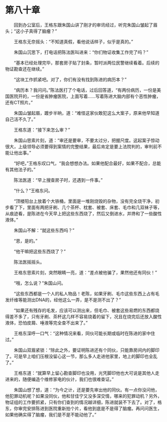 #	第八十章

　　回到办公室后，王格东跟朱国山讲了刚才的审讯经过，听完朱国山皱起了眉头；“这小子真得了脑瘤？”

　　王格东无奈摇头：“不知道真假，看他说话样子，似乎是真的。”

　　朱国山沉思下，打电话把陈法医叫进来：“你们物证收集工作完了吗？”

　　“基本已经处理完毕，那套房子贴了封条，暂时派两位民警继续看着。后续的物证勘查还在继续。”

　　“这块工作抓紧吧。对了，你们有没有找到陈进的病历本？”

　　“病历本？我问问。”陈法医打了个电话，过后回答道，“有两份病历，一份是美国医院开的，一份是省肿瘤医院，上面写着……写着陈进大脑内部有个恶性肿瘤，还有CT照片。”

　　朱国山皱起眉，踱步半晌，道：“难怪这家伙敢犯这么大案子，原来他早知道自己活不久了。”

　　王格东道：“接下来怎么审？”

　　朱国山思索片刻，道：“审还是要审，不要太过分，把握尺度。这起案子惊动很大，上级领导必须要得到案情的完整结果，最后肯定是要上法院判的，审判前不能让他出事。”

　　“好吧，”王格东叹口气，“我会想想办法。如果他配合最好，如果不配合，总能有其他法子的。”

　　陈法医道：“早上搜查房子时，还遇到一件事。”

　　“什么？”王格东问。

　　“顶楼阳台上放着个大铁桶，里面是一堆刚烧毁的杂物，没有完全烧干净，初步看了下，里面有两把牙刷、几个茶杯、枕套、被套、床套、毛巾和几双袜子等，从痕迹看，是陈进在今天早上把这些东西烧了，然后又倒进水，并搀和了一些酸性液体。”

　　朱国山不解：“就这些东西吗？”

　　“恩，是的。”

　　“他干嘛把这些东西烧了？”

　　陈法医摇摇头。

　　王格东思索片刻，突然眼睛一亮，道：“差点被他骗了，果然他还有同伙！”

　　“哦，怎么说？”朱国山问。

　　“这些东西都是一个人的私人物品！老陈，如果牙刷、毛巾这些东西上占有毛发纤维等能测出DNA的，经他这么一弄，是不是测不出了？”

　　“如果还有残存的毛发，应该可以测出来，但毛巾、被套这些易燃的东西都烧得差不多了，只有牙刷、茶杯这几样不容易烧着的留下，况且在烧完后还放入酸性液体，恐怕皮屑、唾液等完全查不出来了。”

　　王格东深呼一口气：“这种情况来看，同伙可能长期或临时在陈进的家中住过。”

　　朱国山双眉紧锁：“除此之外，要证明陈进还有个同伙，只能靠房间内的脚印了。可是早上咱们压根没留心这一节，那么多人走进他家里，地上的脚印也全乱了。”

　　王格东道：“就算早上留心勘查脚印也没用，光凭脚印他也大可说是其他人走进来的，随便编造个维修家电的伙计，我们也很难查证。”

　　朱国山想了想，道：“为今之计，还是要先审出他的同伙。有一点你没问他，他犯罪动机呢？如果没同伙，他和甘佳宁又没多深交情，哪来的犯罪动机？另外，物证组的工作要抓紧，只有你们查到的情况越详细，陈进就装不下去了。对了，格东，你审完安排陈进到医院重新拍个片，看他到底是不是得了脑瘤。再问问医生，如果他确实得了脑瘤，我们是不是不能动他了。”